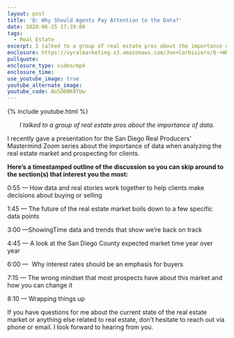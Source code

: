 ```yaml
---
layout: post
title: 'Q: Why Should Agents Pay Attention to the Data?'
date: 2020-06-25 17:39:09
tags:
  - Real Estate
excerpt: I talked to a group of real estate pros about the importance of data.
enclosure: https://vyralmarketing.s3.amazonaws.com/Joe+Corbisiero/Q-+Why+Should+Agents+Pay+Attention+to+the+Data_.mp4
pullquote:
enclosure_type: video/mp4
enclosure_time:
use_youtube_image: true
youtube_alternate_image:
youtube_code: AoSO6BK9TUw
---
```


{% include youtube.html %}

<p style="text-align: center;"><em>I talked to a group of real estate pros about the importance of data.</em></p>

I recently gave a presentation for the San Diego Real Producers’ Mastermind Zoom series about the importance of data when analyzing the real estate market and prospecting for clients.

**Here’s a timestamped outline of the discussion so you can skip around to the section(s) that interest you the most:**

0:55 — How data and real stories work together to help clients make decisions about buying or selling

1:45 — The future of the real estate market boils down to a few specific data points

3:00 —ShowingTime data and trends that show we’re back on track

4:45 — A look at the San Diego County expected market time year over year

6:00 —&nbsp; Why interest rates should be an emphasis for buyers

7:15 — The wrong mindset that most prospects have about this market and how you can change it

8:10 — Wrapping things up

If you have questions for me about the current state of the real estate market or anything else related to real estate, don’t hesitate to reach out via phone or email. I look forward to hearing from you.